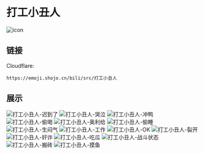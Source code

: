 # 打工小丑人
![icon](https://emoji.shojo.cn/bili/src/打工小丑人/icon.png)
## 链接
Cloudflare:
```
https://emoji.shojo.cn/bili/src/打工小丑人
```
## 展示
![打工小丑人-迟到了](https://emoji.shojo.cn/bili/src/打工小丑人/打工小丑人-迟到了.png)
![打工小丑人-哭泣](https://emoji.shojo.cn/bili/src/打工小丑人/打工小丑人-哭泣.png)
![打工小丑人-冲鸭](https://emoji.shojo.cn/bili/src/打工小丑人/打工小丑人-冲鸭.png)
![打工小丑人-偷喝](https://emoji.shojo.cn/bili/src/打工小丑人/打工小丑人-偷喝.png)
![打工小丑人-奥利给](https://emoji.shojo.cn/bili/src/打工小丑人/打工小丑人-奥利给.png)
![打工小丑人-偷睡](https://emoji.shojo.cn/bili/src/打工小丑人/打工小丑人-偷睡.png)
![打工小丑人-生闷气](https://emoji.shojo.cn/bili/src/打工小丑人/打工小丑人-生闷气.png)
![打工小丑人-工作](https://emoji.shojo.cn/bili/src/打工小丑人/打工小丑人-工作.png)
![打工小丑人-OK](https://emoji.shojo.cn/bili/src/打工小丑人/打工小丑人-OK.png)
![打工小丑人-裂开](https://emoji.shojo.cn/bili/src/打工小丑人/打工小丑人-裂开.png)
![打工小丑人-奸诈](https://emoji.shojo.cn/bili/src/打工小丑人/打工小丑人-奸诈.png)
![打工小丑人-吃瓜](https://emoji.shojo.cn/bili/src/打工小丑人/打工小丑人-吃瓜.png)
![打工小丑人-战斗状态](https://emoji.shojo.cn/bili/src/打工小丑人/打工小丑人-战斗状态.png)
![打工小丑人-搬砖](https://emoji.shojo.cn/bili/src/打工小丑人/打工小丑人-搬砖.png)
![打工小丑人-摸鱼](https://emoji.shojo.cn/bili/src/打工小丑人/打工小丑人-摸鱼.png)
